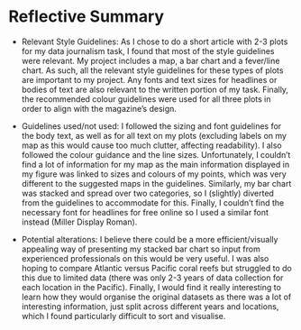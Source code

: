 # Reflective Summary

* Relevant Style Guidelines: As I chose to do a short article with 2-3 plots for my data journalism task, I found that most of the style guidelines were relevant. My project includes a map, a bar chart and a fever/line chart. As such, all the relevant style guidelines for these types of plots are important to my project. Any fonts and text sizes for headlines or bodies of text are also relevant to the written portion of my task. Finally, the recommended colour guidelines were used for all three plots in order to align with the magazine’s design.

* Guidelines used/not used: I followed the sizing and font guidelines for the body text, as well as for all text on my plots (excluding labels on my map as this would cause too much clutter, affecting readability). I also followed the colour guidance and the line sizes. Unfortunately, I couldn’t find a lot of information for my map as the main information displayed in my figure was linked to sizes and colours of my points, which was very different to the suggested maps in the guidelines. Similarly, my bar chart was stacked and spread over two categories, so I (slightly) diverted from the guidelines to accommodate for this. Finally, I couldn’t find the necessary font for headlines for free online so I used a similar font instead (Miller Display Roman).
  
* Potential alterations: I believe there could be a more efficient/visually appealing way of presenting my stacked bar chart so input from experienced professionals on this would be very useful. I was also hoping to compare Atlantic versus Pacific coral reefs but struggled to do this due to limited data (there was only 2-3 years of data collection for each location in the Pacific). Finally, I would find it really interesting to learn how they would organise the original datasets as there was a lot of interesting information, just split across different years and locations, which I found particularly difficult to sort and visualise.

